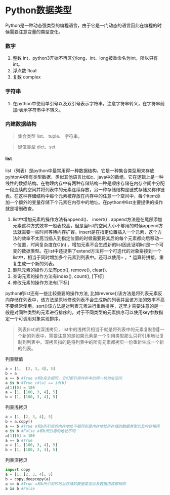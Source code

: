 # Python数据类型
Python是一种动态强类型的编程语言，由于它是一门动态的语言因此在编程的时候需要注意变量的类型变化。
### 数字
1.  整数 int，python3开始不再区分long、int、long被重命名为int，所以只有int。
2.  浮点数 float
3.  复数 complex
### 字符串
1.  在python中使用单引号以及双引号表示字符串。注意字符串转义，在字符串前加r表示字符串中不转义。
### 内建数据结构
 >  集合类型  list、 tuple、 字符串，  

>  键值类型  dict、set

####  list
list（列表）是python中最常用得一种数据结构，它是一种集合类型用来存放pyhton中所有类型数据，类似其他语言比如c、java中的数组。它在逻辑上是一种线性的数据结构。在物理内存中有两种存储结构一种是顺序存储在内存空间中分配一段连续的空间并将列表中的元素连续存放，另一种存储结构是链式存储又称作链表。在这种存储结构中每个元素被存放在内存中的任意一个空间中，每个item添加一个额外的变量存储下个元素在内存中的地址。在python中list主要提供的操作就是增删改查。
1.  list中增加元素的操作方法有append()、 insert() .  append方法是在尾部添加元素这种方式效率一般表较高，但是当list的空间大小不够用的时候append方法就需要一些时间等待内存扩容。insert是在指定位置插入一个元素，这个方法的效率不太高当插入到指定位置的时候需要将其后的每个元素都向后移动一个位置，时间复杂度在O(n) 。增加元素不会生成新的list因此证明list是一个可变的数据类型。在list中还提供了extend方法将一个可迭代的对象拼接到一个list中，相当于同时增加多个元素到列表中。还可以使用+ ，* 运算符拼接，重复生成一个新的列表。
2.  删除元素的操作方法有pop(),  remove(),  clear().
3. 查询元素的操作方法有index(),  count(),  [下标]
4. 修改元素的操作方法有[下标]
 
 python的list还有一些比较重要的操作方法,  比如reverse()该方法是将列表元素反向存储在列表中，该方法是原地修改列表不会生成新的列表并且该方法的效率不高不要经常使用。sort()该方法是对列表元素进行重新排序，这里才需要注意的是一般是对同种类型的元素进行排序的，对于不同类型的元素排序可以使用key参数指定一个可调用对象实现排序。

 >  列表(list)的深浅拷贝，list中的浅拷贝相当于就是将列表中的元素复制到一个新的列表中，需要注意的是如果元素是一个引用类型那么只将引用地址复制到列表中。深拷贝指的是将列表中的所有元素都拷贝一份重新生成一个新的列表。

列表赋值
 ```python
 a = [1,  [2, 3, 4], 5]
 b = a
 a == b #True a和b完全相同，它们都引用内存中的同一块地址空间
 a is b #True id(a) == id(b)
 a[1][0] = 100
 a = [1, [100, 3, 4], 5]
 b = [1, [100, 3, 4], 5]
 ```
 列表浅拷贝
```python
a = [1, [2, 3, 4], 5]
b = a.copy()
a == b #True a和b所引用的内存地址不相同但是内存地址所存储的数据类型以及内容相同
a is b #False a和b所引用的地址不同 
a[1][0] = 100
a == b #True
a = [1, [100, 3, 4], 5]
b = [1, [100, 3, 4], 5]
```
列表深拷贝
```python
import copy
a = [1, [2, 3, 4], 5]
b = copy.deepcopy(a)
a == b #True a和b所引用的地址存储的数据类型以及数据内容都相同
a is b #False
```




<!--stackedit_data:
eyJoaXN0b3J5IjpbLTE4NTI1MjAyNTAsMTQ1ODY4MjgxOCwtMT
A0ODMyODQzOCwxMTExNDg0MDE1LC0xMzQzNDMzMjkxLDEwNTY3
MzUxMTIsMTI4NjY2MjM5NCw0MzI3NDE4MzYsLTE0MjI4OTMyOD
IsNTk5NDE1MjE2LC0zNDI1MDkxNzIsMTEyODk2MzMyNCwtNTg1
MzQwMDE1LC0xNjIzNjk0MzA0LDE2MjU1OTkyMDYsMTgwMTEyND
EwNiwtMTM4OTkwNjcsLTE2MjY4NTEyNzgsNzI1MTkwOTM1XX0=

-->